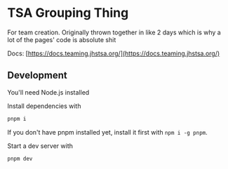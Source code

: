 # TSA Grouping Thing

For team creation. Originally thrown together in like 2 days which is why a lot of the pages' code is absolute shit

Docs: [https://docs.teaming.jhstsa.org/](https://docs.teaming.jhstsa.org/)

## Development

You'll need Node.js installed

Install dependencies with

```sh
pnpm i
```

If you don't have pnpm installed yet, install it first with `npm i -g pnpm`.

Start a dev server with

```sh
pnpm dev
```
